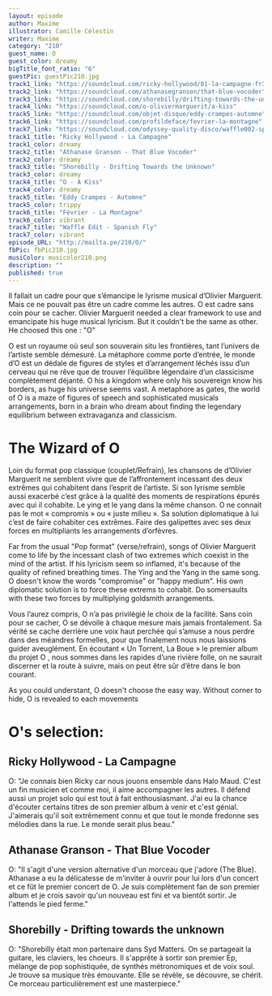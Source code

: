 ```yaml
---
layout: episode
author: Maxime
illustrator: Camille Célestin
writer: Maxime
category: "210"
guest_name: O
guest_color: dreamy
bigTitle_font_ratio: "6"
guestPic: guestPic210.jpg
track1_link: "https://soundcloud.com/ricky-hollywood/01-la-campagne-fr3dn1300650"
track2_link: "https://soundcloud.com/athanasegranson/that-blue-vocoder"
track3_link: "https://soundcloud.com/shorebilly/drifting-towards-the-unknown"
track4_link: "https://soundcloud.com/o-oliviermarguerit/a-kiss"
track5_link: "https://soundcloud.com/objet-disque/eddy-crampes-automne"
track6_link: "https://soundcloud.com/profildeface/fevrier-la-montagne"
track7_link: "https://soundcloud.com/odyssey-quality-disco/waffle002-spanish-fly"
track1_title: "Ricky Hollywood - La Campagne"
track1_color: dreamy
track2_title: "Athanase Granson - That Blue Vocoder"
track2_color: dreamy
track3_title: "Shorebilly - Drifting Towards the Unknown"
track3_color: dreamy
track4_title: "O - A Kiss"
track4_color: dreamy
track5_title: "Eddy Crampes - Automne"
track5_color: trippy
track6_title: "Février - La Montagne"
track6_color: vibrant
track7_title: "Waffle Edit - Spanish Fly"
track7_color: vibrant
episode_URL: "http://mailta.pe/210/O/"
fbPic: fbPic210.jpg
musiColor: musicolor210.png
description: ""
published: true
---
```




<p id="introduction">Il fallait un cadre pour que s’émancipe le lyrisme musical d’Olivier Marguerit. Mais ce ne pouvait pas être un cadre comme les autres. O est cadre sans coin pour se cacher.
Olivier Marguerit needed a clear framework to use and emancipate his huge musical lyricism. But it couldn't be the same as other. He choosed this one : "O"
</p>

O est un royaume où seul son souverain situ les frontières, tant l’univers de l’artiste semble démesuré. La métaphore comme porte d’entrée, le monde d’O est un dédale de figures de styles et d’arrangement léchés issu d’un cerveau qui ne rêve que de trouver l’équilibre légendaire d’un classicisme complètement déjanté. 
O his a kingdom where only his souvereign know his borders, as huge his universe seems vast. A metaphore as gates, the world of O is a maze of figures of speech
and sophisticated musicals arrangements, born in a brain who dream about finding the legendary equilibrium between extravaganza and classicism.

# The Wizard of O

Loin du format pop classique (couplet/Refrain), les chansons de d’Olivier Marguerit ne semblent vivre que de l’affrontement incessant des deux extrêmes qui cohabitent dans l’esprit de l’artiste. Si son lyrisme semble aussi exacerbé c’est grâce à la qualité des moments de respirations épurés avec qui il cohabite. Le ying et le yang dans la même chanson. O ne connait pas le mot « compromis » ou « juste milieu ». Sa solution diplomatique à lui c’est de faire cohabiter ces extrêmes. Faire des galipettes avec ses deux forces en multipliants les arrangements d’orfèvres.

Far from the usual "Pop format" (verse/refrain), songs of Olivier Marguerit come to life by the incessant clash of two extremes which coexist in the mind of the artist. If his lyricism seem so inflamed, it's because of the quality of refined breathing times. The Ying and the Yang in the same song. O doesn't know the words "compromise" or "happy medium". His own diplomatic solution is to force these extrems to cohabit. Do somersaults with these two forces by multiplying goldsmith arrangements.

Vous l’aurez compris, O n’a pas privilégié le choix de la facilité. Sans coin pour se cacher, O se dévoile à chaque mesure mais jamais frontalement. Sa vérité se cache derrière une voix haut perchée qui s’amuse a nous perdre dans des méandres formelles, pour que finalement nous nous laissions guider aveuglément. En écoutant « Un Torrent, La Boue » le premier album du projet O , nous sommes dans les rapides d’une rivière folle, on ne saurait discerner et la route à suivre, mais on peut être sûr d’être dans le bon courant. 

As you could understant, O doesn't choose the easy way. Without corner to hide, O is revealed to each movements 
 
# O's selection:

## Ricky Hollywood - La Campagne 

O: "Je connais bien Ricky car nous jouons ensemble dans Halo Maud. C'est un fin musicien et comme moi, il aime accompagner les autres. Il défend aussi un projet solo qui est tout à fait enthousiasmant. J'ai eu la chance d'écouter certains titres de son premier album à venir et c'est génial. J'aimerais qu'il soit extrêmement connu et que tout le monde fredonne ses mélodies dans la rue. Le monde serait plus beau."

## Athanase Granson - That Blue Vocoder

O: "Il s'agit d'une version alternative d'un morceau que j'adore (The Blue). Athanase a eu la délicatesse de m'inviter à ouvrir pour lui lors d'un concert et ce fût le premier concert de O. Je suis complètement fan de son premier album et je crois savoir qu'un nouveau est fini et va bientôt sortir. Je l'attends le pied ferme."

## Shorebilly - Drifting towards the unknown

O: "Shorebilly était mon partenaire dans Syd Matters. On se partageait la guitare, les claviers, les choeurs. Il s'apprête à sortir son premier Ep, mélange de pop sophistiquée, de synthés métronomiques et de voix soul. Je trouve sa musique très émouvante. Elle se révèle, se découvre, se chérit. Ce morceau particulièrement est une masterpiece."
